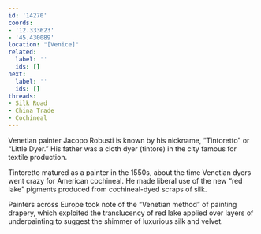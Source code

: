 ```yaml
---
id: '14270'
coords:
- '12.333623'
- '45.430089'
location: "[Venice]"
related:
  label: ''
  ids: []
next:
  label: ''
  ids: []
threads:
- Silk Road
- China Trade
- Cochineal
---
```


Venetian painter Jacopo Robusti is known by his nickname, “Tintoretto” or “Little Dyer.” His father was a cloth dyer (tintore) in the city famous for textile production.

Tintoretto matured as a painter in the 1550s, about the time Venetian dyers went crazy for American cochineal. He made liberal use of the new “red lake” pigments produced from cochineal-dyed scraps of silk.

Painters across Europe took note of the “Venetian method” of painting drapery, which exploited the translucency of red lake applied over layers of underpainting to suggest the shimmer of luxurious silk and velvet.
